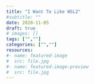 ```yaml
---
title: "I Want To Like WSL2"
#subtitle: ""
date: 2020-11-05
draft: true
# images: []
tags: ["",""]
categories: ["",""]
resources:
#- name: featured-image
#  src: file.jpg
#- name: featured-image-preview
#  src: file.jpg
---
```



<!--more-->